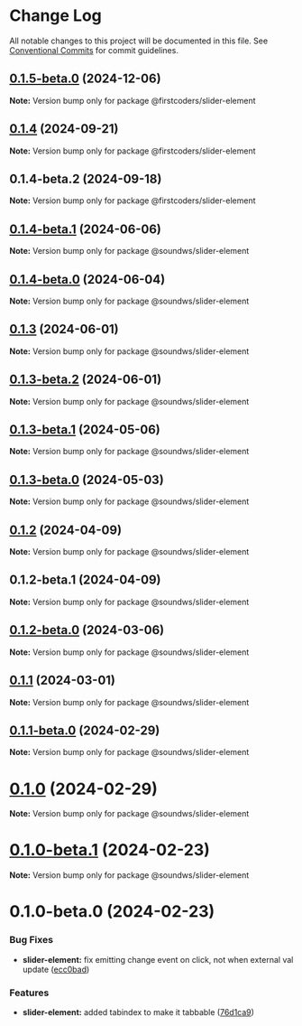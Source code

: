# Change Log

All notable changes to this project will be documented in this file.
See [Conventional Commits](https://conventionalcommits.org) for commit guidelines.

## [0.1.5-beta.0](https://github.com/firstcoders/slider-element/compare/@firstcoders/slider-element@0.1.4...@firstcoders/slider-element@0.1.5-beta.0) (2024-12-06)

**Note:** Version bump only for package @firstcoders/slider-element





## [0.1.4](https://github.com/firstcoders/slider-element/compare/@firstcoders/slider-element@0.1.4-beta.2...@firstcoders/slider-element@0.1.4) (2024-09-21)

**Note:** Version bump only for package @firstcoders/slider-element





## 0.1.4-beta.2 (2024-09-18)

**Note:** Version bump only for package @firstcoders/slider-element





## [0.1.4-beta.1](https://github.com/sound-ws/slider-element/compare/@soundws/slider-element@0.1.4-beta.0...@soundws/slider-element@0.1.4-beta.1) (2024-06-06)

**Note:** Version bump only for package @soundws/slider-element





## [0.1.4-beta.0](https://github.com/sound-ws/slider-element/compare/@soundws/slider-element@0.1.3...@soundws/slider-element@0.1.4-beta.0) (2024-06-04)

**Note:** Version bump only for package @soundws/slider-element





## [0.1.3](https://github.com/sound-ws/slider-element/compare/@soundws/slider-element@0.1.3-beta.2...@soundws/slider-element@0.1.3) (2024-06-01)

**Note:** Version bump only for package @soundws/slider-element





## [0.1.3-beta.2](https://github.com/sound-ws/slider-element/compare/@soundws/slider-element@0.1.3-beta.1...@soundws/slider-element@0.1.3-beta.2) (2024-06-01)

**Note:** Version bump only for package @soundws/slider-element





## [0.1.3-beta.1](https://github.com/sound-ws/slider-element/compare/@soundws/slider-element@0.1.3-beta.0...@soundws/slider-element@0.1.3-beta.1) (2024-05-06)

**Note:** Version bump only for package @soundws/slider-element





## [0.1.3-beta.0](https://github.com/sound-ws/slider-element/compare/@soundws/slider-element@0.1.2...@soundws/slider-element@0.1.3-beta.0) (2024-05-03)

**Note:** Version bump only for package @soundws/slider-element





## [0.1.2](https://github.com/sound-ws/slider-element/compare/@soundws/slider-element@0.1.2-beta.1...@soundws/slider-element@0.1.2) (2024-04-09)

**Note:** Version bump only for package @soundws/slider-element





## 0.1.2-beta.1 (2024-04-09)

**Note:** Version bump only for package @soundws/slider-element





## [0.1.2-beta.0](https://github.com/sound-ws/slider-element/compare/@soundws/slider-element@0.1.1...@soundws/slider-element@0.1.2-beta.0) (2024-03-06)

**Note:** Version bump only for package @soundws/slider-element





## [0.1.1](https://github.com/sound-ws/slider-element/compare/@soundws/slider-element@0.1.1-beta.0...@soundws/slider-element@0.1.1) (2024-03-01)

**Note:** Version bump only for package @soundws/slider-element





## [0.1.1-beta.0](https://github.com/sound-ws/slider-element/compare/@soundws/slider-element@0.1.0...@soundws/slider-element@0.1.1-beta.0) (2024-02-29)

**Note:** Version bump only for package @soundws/slider-element





# [0.1.0](https://github.com/sound-ws/slider-element/compare/@soundws/slider-element@0.1.0-beta.1...@soundws/slider-element@0.1.0) (2024-02-29)

**Note:** Version bump only for package @soundws/slider-element





# [0.1.0-beta.1](https://github.com/sound-ws/slider-element/compare/@soundws/slider-element@0.1.0-beta.0...@soundws/slider-element@0.1.0-beta.1) (2024-02-23)

**Note:** Version bump only for package @soundws/slider-element





# 0.1.0-beta.0 (2024-02-23)


### Bug Fixes

* **slider-element:** fix emitting change event on click, not when external val update ([ecc0bad](https://github.com/firstcoders/monorepo/commit/ecc0bad0ed460a685a969b1a7349581bb151706c))


### Features

* **slider-element:** added tabindex to make it tabbable ([76d1ca9](https://github.com/firstcoders/monorepo/commit/76d1ca9ac3365145c45ca5e7f77d46687b8d0e4f))
